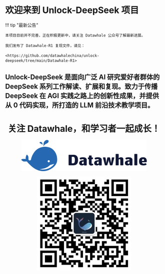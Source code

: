 # **欢迎来到 Unlock-DeepSeek 项目**

!!! tip "最新公告"

    本项目目前并不完善，正在积极更新中，请关注 Datawhale 公众号了解最新进展。

    我们发布了 Datawhale-R1 复现文件，请见：
    
    <https://github.com/datawhalechina/unlock-deepseek/tree/main/Datawhale-R1>

**Unlock-DeepSeek** 是面向广泛 AI 研究爱好者群体的 DeepSeek 系列工作解读、扩展和复现。致力于传播 DeepSeek 在 AGI 实践之路上的创新性成果，并提供从 0 代码实现，所打造的 LLM 前沿技术教学项目。
---

<div align="center">
<h1>关注 Datawhale，和学习者一起成长！</h1>
<a href="https://datawhale.cn/" target="_blank"><img style="height: 100px; " src="./images/datawhale_logo.png"></a>
</div>
<p></p>
<div align="center">
<a href="https://mp.weixin.qq.com/s/dndXMp52neU6J5lBjlvvQw" target="_blank"><img style="height: 300px; " src="./images/datawhale_wechat_qrcode.jpeg"></a>
</div>